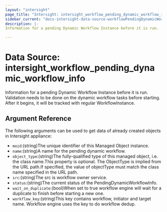 ```yaml
---
layout: "intersight"
page_title: "Intersight: intersight_workflow_pending_dynamic_workflow_info"
sidebar_current: "docs-intersight-data-source-workflowPendingDynamicWorkflowInfo"
description: |-
Information for a pending Dynamic Workflow Instance before it is run.  Validation needs to be done on the dynamic workflow tasks before starting.  After it begins, it will be tracked with regular WorkflowInstance.

---
```


# Data Source: intersight_workflow_pending_dynamic_workflow_info
Information for a pending Dynamic Workflow Instance before it is run.  Validation needs to be done on the dynamic workflow tasks before starting.  After it begins, it will be tracked with regular WorkflowInstance.

## Argument Reference
The following arguments can be used to get data of already created objects in Intersight appliance:
* `moid`:(string)The unique identifier of this Managed Object instance.
* `name`:(string)A name for the pending dynamic workflow.
* `object_type`:(string)The fully-qualified type of this managed object, i.e. the class name.This property is optional. The ObjectType is implied from the URL path.If specified, the value of objectType must match the class name specified in the URL path.
* `src`:(string)The src is workflow owner service.
* `status`:(string)The current status of the PendingDynamicWorkflowInfo.
* `wait_on_duplicate`:(bool)When set to true workflow engine will wait for a duplicate to finish before starting a new one.
* `workflow_key`:(string)This key contains workflow, initiator and target name. Workflow engine uses the key to do workflow dedup.
